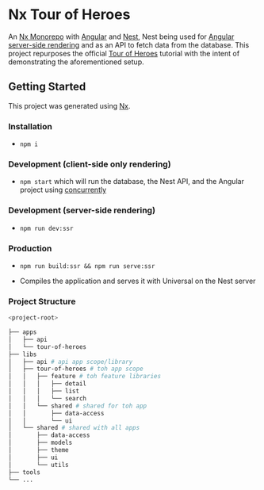 # Nx Tour of Heroes

An [Nx Monorepo](https://nx.dev/latest/angular/core-concepts/why-monorepos) with [Angular](https://github.com/angular/angular) and [Nest](https://github.com/nestjs/nest), Nest being used for [Angular server-side rendering](https://github.com/angular/universal) and as an API to fetch data from the database. This project repurposes the official [Tour of Heroes](https://angular.io/tutorial) tutorial with the intent of demonstrating the aforementioned setup.

## Getting Started

This project was generated using [Nx](https://nx.dev).

### Installation

- `npm i`

### Development (client-side only rendering)

- `npm start` which will run the database, the Nest API, and the Angular project using [concurrently](https://github.com/kimmobrunfeldt/concurrently#readme)

### Development (server-side rendering)

- `npm run dev:ssr`

### Production

- `npm run build:ssr && npm run serve:ssr`

- Compiles the application and serves it with Universal on the Nest server

### Project Structure

```bash
<project-root>

├── apps
│   ├── api
│   └── tour-of-heroes
├── libs
│   ├── api # api app scope/library
│   ├── tour-of-heroes # toh app scope
│   │   ├── feature # toh feature libraries
│   │   │   ├── detail
│   │   │   ├── list
│   │   │   └── search
│   │   └── shared # shared for toh app
│   │       ├── data-access
│   │       └── ui
│   └── shared # shared with all apps
│       ├── data-access
│       ├── models
│       ├── theme
│       ├── ui
│       └── utils
├── tools
└── ...
```
